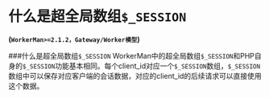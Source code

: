 # 什么是超全局数组```$_SESSION```
**(```WorkerMan>=2.1.2，Gateway/Worker模型```)**

###什么是超全局数组```$_SESSION```
WorkerMan中的超全局数组```$_SESSION```和PHP自身的```$_SESSION```功能基本相同。每个client_id对应一个```$_SESSION```数组，```$_SESSION```数组中可以保存对应客户端的会话数据，对应的client_id的后续请求可以直接使用这个数据。
